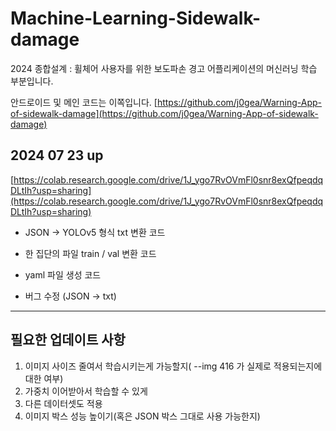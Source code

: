 # Machine-Learning-Sidewalk-damage
2024 종합설계 : 휠체어 사용자를 위한 보도파손 경고 어플리케이션의 머신러닝 학습 부분입니다.

안드로이드 및 메인 코드는 이쪽입니다. [https://github.com/j0gea/Warning-App-of-sidewalk-damage](https://github.com/j0gea/Warning-App-of-sidewalk-damage)

## 2024 07 23 up
[https://colab.research.google.com/drive/1J_ygo7RvOVmFl0snr8exQfpeqdqDLtIh?usp=sharing](https://colab.research.google.com/drive/1J_ygo7RvOVmFl0snr8exQfpeqdqDLtIh?usp=sharing)
- JSON -> YOLOv5 형식 txt 변환 코드
- 한 집단의 파일 train / val 변환 코드
- yaml 파일 생성 코드 

- 버그 수정 (JSON -> txt)

---
## 필요한 업데이트 사항
1. 이미지 사이즈 줄여서 학습시키는게 가능할지( --img 416 가 실제로 적용되는지에 대한 여부)
2. 가중치 이어받아서 학습할 수 있게
3. 다른 데이터셋도 적용
4. 이미지 박스 성능 높이기(혹은 JSON 박스 그대로 사용 가능한지)

